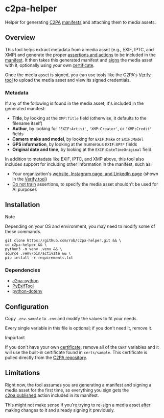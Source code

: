 # c2pa-helper

Helper for generating [C2PA](https://opensource.contentauthenticity.org/) [manifests](https://opensource.contentauthenticity.org/docs/manifest/understanding-manifest) and attaching them to media assets.

## Overview

This tool helps extract metadata from a media asset (e.g., EXIF, IPTC, and XMP) and generate the proper [assertions and actions](https://opensource.contentauthenticity.org/docs/manifest/assertions-actions) to be included in the [manifest](https://opensource.contentauthenticity.org/docs/manifest/understanding-manifest). It then takes this generated manifest and [signs](https://opensource.contentauthenticity.org/docs/manifest/signing-manifests) the media asset with it, optionally using your own [certificate](https://opensource.contentauthenticity.org/docs/manifest/signing-manifests#example).

Once the media asset is signed, you can use tools like the C2PA's [Verify tool](https://opensource.contentauthenticity.org/docs/verify) to upload the media asset and view its signed credentials.

### Metadata

If any of the following is found in the media asset, it's included in the generated manifest:

- **Title**, by looking at the `XMP:Title` field (otherwise, it defaults to the filename itself)
- **Author**, by looking for `'EXIF:Artist'`, `'XMP:Creator'`, or `'XMP:Credit'` fields
- **Camera make and model**, by looking for `EXIF:Make` or `EXIF:Model`
- **GPS information**, by looking at the numerous `EXIF:GPS*` fields
- **Original date and time**, by looking at the `EXIF:DateTimeOriginal` field

In addition to metadata like EXIF, IPTC, and XMP above, this tool also includes support for including other information in the manifest, such as:

- Your organization's [website, Instagram page, and LinkedIn page](https://opensource.contentauthenticity.org/docs/verify#credit-and-usage) (shown in the [Verify tool](https://contentcredentials.org/verify))
- [Do not train](https://opensource.contentauthenticity.org/docs/manifest/assertions-actions#do-not-train-assertion) assertions, to specify the media asset shouldn't be used for AI purposes

## Installation

> [!NOTE]
> Depending on your OS and environment, you may need to modify some of these commands.

```
git clone https://github.com/rob/c2pa-helper.git && \
cd c2pa-helper && \
python3 -m venv .venv && \
source .venv/bin/activate && \
pip install -r requirements.txt
```

### Dependencies

- [c2pa-python](https://github.com/contentauth/c2pa-python)
- [PyExifTool](https://github.com/sylikc/pyexiftool)
- [python-dotenv](https://github.com/theskumar/python-dotenv)

## Configuration

Copy `.env.sample` to `.env` and modify the values to fit your needs.

Every single variable in this file is optional; if you don't need it, remove it.

> [!IMPORTANT]
> If you don't have your own [certificate](https://opensource.contentauthenticity.org/docs/manifest/signing-manifests), remove all of the `CERT` variables and it will use the built-in certificate found in `certs/sample`. This certificate is pulled directly from the [C2PA repository](https://github.com/contentauth/c2patool/tree/main/sample).

## Limitations

Right now, the tool assumes you are generating a manifest and signing a media asset for the first time, so everything you sign gets the [c2pa.published](https://c2pa.org/specifications/specifications/1.3/specs/C2PA_Specification.html#_actions) action included in its manifest.

This might not make sense if you're trying to re-sign a media asset after making changes to it and already signing it previously.
